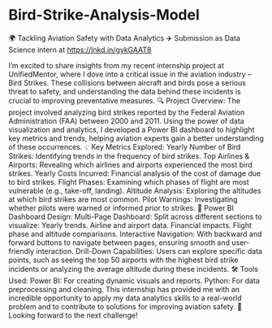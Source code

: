# Bird-Strike-Analysis-Model
🌍 Tackling Aviation Safety with Data Analytics ✈️
Submission as Data Science intern at https://lnkd.in/gykGAAT8


I’m excited to share insights from my recent internship project at UnifiedMentor, where I dove into a critical issue in the aviation industry – Bird Strikes. These collisions between aircraft and birds pose a serious threat to safety, and understanding the data behind these incidents is crucial to improving preventative measures.
🔍 Project Overview: The project involved analyzing bird strikes reported by the Federal Aviation Administration (FAA) between 2000 and 2011. Using the power of data visualization and analytics, I developed a Power BI dashboard to highlight key metrics and trends, helping aviation experts gain a better understanding of these occurrences.
💡 Key Metrics Explored:
Yearly Number of Bird Strikes: Identifying trends in the frequency of bird strikes.
Top Airlines & Airports: Revealing which airlines and airports experienced the most bird strikes.
Yearly Costs Incurred: Financial analysis of the cost of damage due to bird strikes.
Flight Phases: Examining which phases of flight are most vulnerable (e.g., take-off, landing).
Altitude Analysis: Exploring the altitudes at which bird strikes are most common.
Pilot Warnings: Investigating whether pilots were warned or informed prior to strikes.
🎯 Power BI Dashboard Design:
Multi-Page Dashboard: Split across different sections to visualize:
Yearly trends.
Airline and airport data.
Financial impacts.
Flight phase and altitude comparisons.
Interactive Navigation: With backward and forward buttons to navigate between pages, ensuring smooth and user-friendly interaction.
Drill-Down Capabilities: Users can explore specific data points, such as seeing the top 50 airports with the highest bird strike incidents or analyzing the average altitude during these incidents.
🛠️ Tools Used:
Power BI: For creating dynamic visuals and reports.
Python: For data preprocessing and cleaning.
This internship has provided me with an incredible opportunity to apply my data analytics skills to a real-world problem and to contribute to solutions for improving aviation safety.
🚀 Looking forward to the next challenge!
